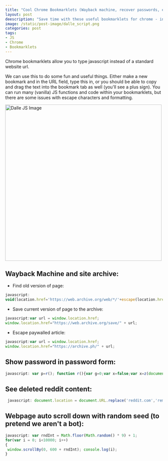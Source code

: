 ```yaml
---
title: "Cool Chrome Bookmarklets (Wayback machine, recover passwords, etc)"
layout: post
deescription: "Save time with these useful bookmarklets for chrome - in JS"
image: /static/post-image/dalle_script.png
categories: post
tags:
- JS
- Chrome
- Bookmarklets
---
```


Chrome bookmarklets allow you to type javascript instead of a standard website url. 

We can use this to do some fun and useful things. Either make a new bookmark and in the URL field, type this in, or you should be able to copy and drag the text into the bookmark tab as well (you'll see a plus sign). You can run many (vanilla) JS functions and code within your bookmarklets, but there are some issues with escape characters and formatting. 

<img src="{{ site.url }}{{ page.image }}" alt="Dalle JS Image" width="500" />


## Wayback Machine and site archive: 

* Find old version of page:

 ```js
javascript: 
void(location.href='https://web.archive.org/web/*/'+escape(location.href.replace(/^https?:\/\//, %27%27).replace(/\/$/, %27%27)));
 ```


* Save current version of page to the archive:

 ```js
javascript:var url = window.location.href;
window.location.href="https://web.archive.org/save/" + url; 
  ```


* Escape paywalled article: 

 ```js
javascript:var url = window.location.href;
window.location.href="https://archive.ph/" + url; 
  ```


## Show password in password form:


 ```js
javascript: var p=r(); function r(){var g=0;var x=false;var x=z(document.forms);g=g+1;var w=window.frames;for(var k=0;k<w.length;k++) {var x = ((x) || (z(w[k].document.forms)));g=g+1;}if (!x) alert('Password not found in ' + g + ' forms');}function z(f){var b=false;for(var i=0;i<f.length;i++) {var e=f[i].elements;for(var j=0;j<e.length;j++) {if (h(e[j])) {b=true}}}return b;}function h(ej){var s='';if (ej.type=='password'){s=ej.value;if (s!=''){prompt('Password found ', s)}else{alert('Password is blank')}return true;}}
  ```


## See deleted reddit content:

 ```js
  javascript: document.location = document.URL.replace('reddit.com','removeddit.com');
  ```


## Webpage auto scroll down with random seed (to pretend we aren't a bot):

 ```js
javascript: var rndInt = Math.floor(Math.random() * 9) + 1;
for(var i = 0; i<10000; i++) 
{
  window.scrollBy(0, 600 + rndInt); console.log(i);
}
  ```